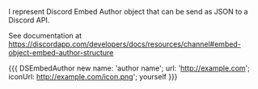 I represent Discord Embed Author object that can be send as JSON to a Discord  API.

See documentation at https://discordapp.com/developers/docs/resources/channel#embed-object-embed-author-structure

{{{
DSEmbedAuthor new 
	name: 'author name';
	url: 'http://example.com';
	iconUrl: http://example.com/icon.png';
	yourself
}}}
